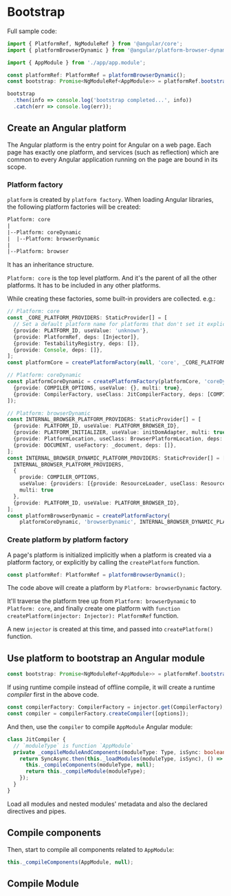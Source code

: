 # Bootstrap

Full sample code:

```ts
import { PlatformRef, NgModuleRef } from '@angular/core';
import { platformBrowserDynamic } from '@angular/platform-browser-dynamic';

import { AppModule } from './app/app.module';

const platformRef: PlatformRef = platformBrowserDynamic();
const bootstrap: Promise<NgModuleRef<AppModule>> = platformRef.bootstrapModule(AppModule);

bootstrap
  .then(info => console.log('bootstrap completed...', info))
  .catch(err => console.log(err));
```

## Create an Angular platform

The Angular platform is the entry point for Angular on a web page. Each page
has exactly one platform, and services (such as reflection) which are common
to every Angular application running on the page are bound in its scope.

### Platform factory

`platform` is created by `platform factory`.
When loading Angular libraries, the following platform factories will be created:

```txt
Platform: core
|
|--Platform: coreDynamic
|  |--Platform: browserDynamic
|
|--Platform: browser
```

It has an inheritance structure.

`Platform: core` is the top level platform.
And it's the parent of all the other platforms.
It has to be included in any other platforms.

While creating these factories, some built-in providers are collected. e.g.:

```ts
// Platform: core
const _CORE_PLATFORM_PROVIDERS: StaticProvider[] = [
  // Set a default platform name for platforms that don't set it explicitly.
  {provide: PLATFORM_ID, useValue: 'unknown'},
  {provide: PlatformRef, deps: [Injector]},
  {provide: TestabilityRegistry, deps: []},
  {provide: Console, deps: []},
];
const platformCore = createPlatformFactory(null, 'core', _CORE_PLATFORM_PROVIDERS);

// Platform: coreDynamic
const platformCoreDynamic = createPlatformFactory(platformCore, 'coreDynamic', [
  {provide: COMPILER_OPTIONS, useValue: {}, multi: true},
  {provide: CompilerFactory, useClass: JitCompilerFactory, deps: [COMPILER_OPTIONS]},
]);

// Platform: browserDynamic
const INTERNAL_BROWSER_PLATFORM_PROVIDERS: StaticProvider[] = [
  {provide: PLATFORM_ID, useValue: PLATFORM_BROWSER_ID},
  {provide: PLATFORM_INITIALIZER, useValue: initDomAdapter, multi: true},
  {provide: PlatformLocation, useClass: BrowserPlatformLocation, deps: [DOCUMENT]},
  {provide: DOCUMENT, useFactory: _document, deps: []},
];
const INTERNAL_BROWSER_DYNAMIC_PLATFORM_PROVIDERS: StaticProvider[] = [
  INTERNAL_BROWSER_PLATFORM_PROVIDERS,
  {
    provide: COMPILER_OPTIONS,
    useValue: {providers: [{provide: ResourceLoader, useClass: ResourceLoaderImpl, deps: []}]},
    multi: true
  },
  {provide: PLATFORM_ID, useValue: PLATFORM_BROWSER_ID},
];
const platformBrowserDynamic = createPlatformFactory(
    platformCoreDynamic, 'browserDynamic', INTERNAL_BROWSER_DYNAMIC_PLATFORM_PROVIDERS);
```

### Create platform by platform factory

A page's platform is initialized implicitly when a platform is created via a
platform factory, or explicitly by calling the `createPlatform` function.

```ts
const platformRef: PlatformRef = platformBrowserDynamic();
```

The code above will create a platform by `Platform: browserDynamic` factory.

It'll traverse the platform tree up from `Platform: browserDynamic` to
`Platform: core`, and finally create one platform with
`function createPlatform(injector: Injector): PlatformRef` function.

A new `injector` is created at this time, and passed into `createPlatform()`
function.

## Use platform to bootstrap an Angular module

```ts
const bootstrap: Promise<NgModuleRef<AppModule>> = platformRef.bootstrapModule(AppModule);
```

If using runtime compile instead of offline compile,
it will create a runtime *compiler* first in the above code.

```ts
const compilerFactory: CompilerFactory = injector.get(CompilerFactory);
const compiler = compilerFactory.createCompiler([options]);
```

And then, use the `compiler` to compile `AppModule` Angular module:

```ts
class JitCompiler {
  // `moduleType` is function `AppModule`
  private _compileModuleAndComponents(moduleType: Type, isSync: boolean): SyncAsync<object> {
    return SyncAsync.then(this._loadModules(moduleType, isSync), () => {
      this._compileComponents(moduleType, null);
      return this._compileModule(moduleType);
    });
  }
}
```

Load all modules and nested modules' metadata and also the declared directives
and pipes.

## Compile components

Then, start to compile all components related to `AppModule`:

```ts
this._compileComponents(AppModule, null);
```

## Compile Module

